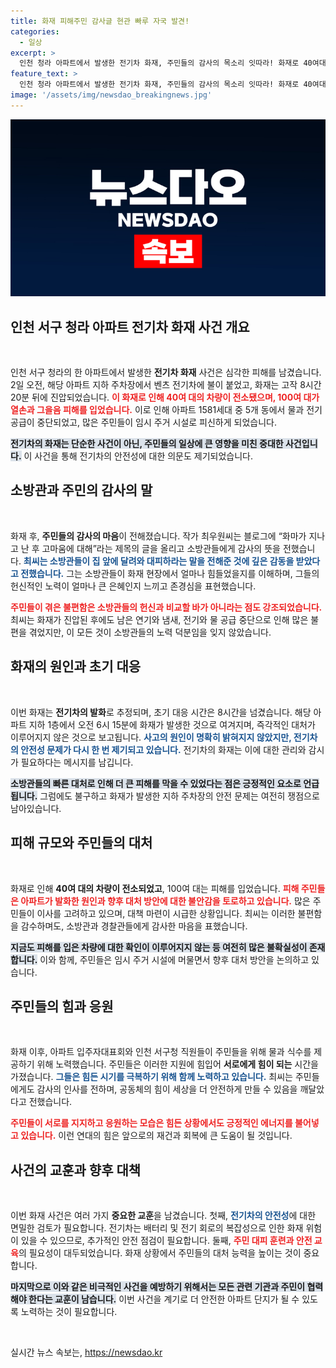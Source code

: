 ```yaml
---
title: 화재 피해주민 감사글 현관 빠루 자국 발견!
categories:
  - 일상
excerpt: >
  인천 청라 아파트에서 발생한 전기차 화재, 주민들의 감사의 목소리 잇따라! 화재로 40여대 차량이 전소되고, 많은 이웃이 피해를 입었지만 소방관과 경찰에 대한 감사의 글로 따뜻한 감동이 전해진다.
feature_text: >
  인천 청라 아파트에서 발생한 전기차 화재, 주민들의 감사의 목소리 잇따라! 화재로 40여대 차량이 전소되고, 많은 이웃이 피해를 입었지만 소방관과 경찰에 대한 감사의 글로 따뜻한 감동이 전해진다.
image: '/assets/img/newsdao_breakingnews.jpg'
---
```


<p><img src="/assets/img/newsdao_breakingnews.jpg" alt="ranknews 속보" /></p>

<h2 data-ke-size="size26">인천 서구 청라 아파트 전기차 화재 사건 개요</h2>

<p data-ke-size="size16">&nbsp;</p>

<p>인천 서구 청라의 한 아파트에서 발생한 <b>전기차 화재</b> 사건은 심각한 피해를 남겼습니다. 2일 오전, 해당 아파트 지하 주차장에서 벤츠 전기차에 불이 붙었고, 화재는 고작 8시간 20분 뒤에 진압되었습니다. <b><span style="color: #ee2323;">이 화재로 인해 40여 대의 차량이 전소됐으며, 100여 대가 열손과 그을음 피해를 입었습니다.</span></b> 이로 인해 아파트 1581세대 중 5개 동에서 물과 전기 공급이 중단되었고, 많은 주민들이 임시 주거 시설로 피신하게 되었습니다. </p>

<p><b><span style="background-color: #21538527;">전기차의 화재는 단순한 사건이 아닌, 주민들의 일상에 큰 영향을 미친 중대한 사건입니다.</span></b> 이 사건을 통해 전기차의 안전성에 대한 의문도 제기되었습니다. </p>

<h2>소방관과 주민의 감사의 말</h2>

<p data-ke-size="size16">&nbsp;</p>

<p>화재 후, <b>주민들의 감사의 마음</b>이 전해졌습니다. 작가 최우원씨는 블로그에 “화마가 지나고 난 후 고마움에 대해”라는 제목의 글을 올리고 소방관들에게 감사의 뜻을 전했습니다. <b><span style="color: #1a5490;">최씨는 소방관들이 집 앞에 달려와 대피하라는 말을 전해준 것에 깊은 감동을 받았다고 전했습니다.</span></b> 그는 소방관들이 화재 현장에서 얼마나 힘들었을지를 이해하며, 그들의 헌신적인 노력이 얼마나 큰 은혜인지 느끼고 존경심을 표현했습니다.</p>

<p><b><span style="color: #ee2323;">주민들이 겪은 불편함은 소방관들의 헌신과 비교할 바가 아니라는 점도 강조되었습니다.</span></b> 최씨는 화재가 진압된 후에도 남은 연기와 냄새, 전기와 물 공급 중단으로 인해 많은 불편을 겪었지만, 이 모든 것이 소방관들의 노력 덕분임을 잊지 않았습니다. </p>

<h2>화재의 원인과 초기 대응</h2>

<p data-ke-size="size16">&nbsp;</p>

<p>이번 화재는 <b>전기차의 발화</b>로 추정되며, 초기 대응 시간은 8시간을 넘겼습니다. 해당 아파트 지하 1층에서 오전 6시 15분에 화재가 발생한 것으로 여겨지며, 즉각적인 대처가 이루어지지 않은 것으로 보고됩니다. <b><span style="color: #1a5490;">사고의 원인이 명확히 밝혀지지 않았지만, 전기차의 안전성 문제가 다시 한 번 제기되고 있습니다.</span></b> 전기차의 화재는 이에 대한 관리와 감시가 필요하다는 메시지를 남깁니다.</p>

<p><b><span style="background-color: #21538527;">소방관들의 빠른 대처로 인해 더 큰 피해를 막을 수 있었다는 점은 긍정적인 요소로 언급됩니다.</span></b> 그럼에도 불구하고 화재가 발생한 지하 주차장의 안전 문제는 여전히 쟁점으로 남아있습니다. </p>

<h2>피해 규모와 주민들의 대처</h2>

<p data-ke-size="size16">&nbsp;</p>

<p>화재로 인해 <b>40여 대의 차량이 전소되었고</b>, 100여 대는 피해를 입었습니다. <b><span style="color: #ee2323;">피해 주민들은 아파트가 발화한 원인과 향후 대처 방안에 대한 불안감을 토로하고 있습니다.</span></b> 많은 주민들이 이사를 고려하고 있으며, 대책 마련이 시급한 상황입니다. 최씨는 이러한 불편함을 감수하며도, 소방관과 경찰관들에게 감사한 마음을 표했습니다.</p>

<p><b><span style="background-color: #21538527;">지금도 피해를 입은 차량에 대한 확인이 이루어지지 않는 등 여전히 많은 불확실성이 존재합니다.</span></b>  이와 함께, 주민들은 임시 주거 시설에 머물면서 향후 대처 방안을 논의하고 있습니다. </p>

<h2>주민들의 힘과 응원</h2>

<p data-ke-size="size16">&nbsp;</p>

<p>화재 이후, 아파트 입주자대표회와 인천 서구청 직원들이 주민들을 위해 물과 식수를 제공하기 위해 노력했습니다. 주민들은 이러한 지원에 힘입어 <b>서로에게 힘이 되는</b> 시간을 가졌습니다. <b><span style="color: #1a5490;">그들은 힘든 시기를 극복하기 위해 함께 노력하고 있습니다.</span></b> 최씨는 주민들에게도 감사의 인사를 전하며, 공동체의 힘이 세상을 더 안전하게 만들 수 있음을 깨달았다고 전했습니다.</p>

<p><b><span style="color: #ee2323;">주민들이 서로를 지지하고 응원하는 모습은 힘든 상황에서도 긍정적인 에너지를 불어넣고 있습니다.</span></b> 이런 연대의 힘은 앞으로의 재건과 회복에 큰 도움이 될 것입니다.</p>

<h2>사건의 교훈과 향후 대책</h2>

<p data-ke-size="size16">&nbsp;</p>

<p>이번 화재 사건은 여러 가지 <b>중요한 교훈</b>을 남겼습니다. 첫째, <b><span style="color: #1a5490;">전기차의 안전성</span></b>에 대한 면밀한 검토가 필요합니다. 전기차는 배터리 및 전기 회로의 복잡성으로 인한 화재 위험이 있을 수 있으므로, 추가적인 안전 점검이 필요합니다. 둘째, <b><span style="color: #ee2323;">주민 대피 훈련과 안전 교육</span></b>의 필요성이 대두되었습니다. 화재 상황에서 주민들의 대처 능력을 높이는 것이 중요합니다.</p>

<p><b><span style="background-color: #21538527;">마지막으로 이와 같은 비극적인 사건을 예방하기 위해서는 모든 관련 기관과 주민이 협력해야 한다는 교훈이 남습니다.</span></b> 이번 사건을 계기로 더 안전한 아파트 단지가 될 수 있도록 노력하는 것이 필요합니다. </p>

<p data-ke-size="size16">&nbsp;</p>
실시간 뉴스 속보는, <a href="https://newsdao.kr" rel="dofollow">https://newsdao.kr</a>



